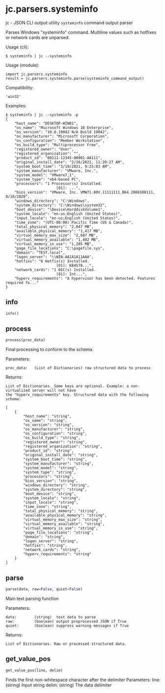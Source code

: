 
# jc.parsers.systeminfo
jc - JSON CLI output utility `systeminfo` command output parser

Parses Windows "systeminfo" command. Multiline values such as
hotfixes or network cards are unparsed.

Usage (cli):

    $ systeminfo | jc --systeminfo

Usage (module):

    import jc.parsers.systeminfo
    result = jc.parsers.systeminfo.parse(systeminfo_command_output)

Compatibility:

    'win32'

Examples:

    $ systeminfo | jc --systeminfo -p
    {
        "host_name": "DESKTOP-WIN01",
        "os_name": "Microsoft Windows 10 Enterprise",
        "os_version": "10.0.19042 N/A Build 19042",
        "os_manufacturer": "Microsoft Corporation",
        "os_configuration": "Member Workstation",
        "os_build_type": "Multiprocessor Free",
        "registered_owner": "User",
        "registered_organization": "",
        "product_id": "00111-12345-00001-AA111",
        "original_install_date": "2/16/2021, 11:20:27 AM",
        "system_boot_time": "3/19/2021, 9:25:03 AM",
        "system_manufacturer": "VMware, Inc.",
        "system_model": "VMware7,1",
        "system_type": "x64-based PC",
        "processors": "1 Processor(s) Installed.
                           [01]: ...",
        "bios_version": "VMware, Inc. VMW71.00V.11111111.B64.2008100111, 8/10/2020",
        "windows_directory": "C:\Windows",
        "system_directory": "C:\Windows\system32",
        "boot_device": "\Device\HarddiskVolume1",
        "system_locale": "en-us;English (United States)",
        "input_locale": "en-us;English (United States)",
        "time_zone": "(UTC-08:00) Pacific Time (US & Canada)",
        "total_physical_memory": "2,047 MB",
        "available_physical_memory": "1,417 MB",
        "virtual_memory_max_size": "2,687 MB",
        "virtual_memory_available": "1,482 MB",
        "virtual_memory_in_use": "1,205 MB",
        "page_file_locations": "C:\pagefile.sys",
        "domain": "TEST.local",
        "logon_server": "\\WIN-AA1A1A11AAA",
        "hotfixs": "6 Hotfix(s) Installed.
                           [01]: KB4578...",
        "network_cards": "1 NIC(s) Installed.
                           [01]: Int...",
        "hyperv_requirements": "A hypervisor has been detected. Features required fo..."
    }


## info
```python
info()
```


## process
```python
process(proc_data)
```

Final processing to conform to the schema.

Parameters:

    proc_data:   (List of Dictionaries) raw structured data to process

Returns:

    List of Dictionaries. Some keys are optional. Example: a non-virtualized server will not have
    the "hyperv_requirements" key. Structured data with the following schema:

    [
        {
            "host_name": "string",
            "os_name": "string",
            "os_version": "string",
            "os_manufacturer": "string",
            "os_configuration": "string",
            "os_build_type": "string",
            "registered_owner": "string",
            "registered_organization": "string",
            "product_id": "string",
            "original_install_date": "string",
            "system_boot_time": "string",
            "system_manufacturer": "string",
            "system_model": "string",
            "system_type": "string",
            "processors": "string",
            "bios_version": "string",
            "windows_directory": "string",
            "system_directory": "string",
            "boot_device": "string",
            "system_locale": "string",
            "input_locale": "string",
            "time_zone": "string",
            "total_physical_memory": "string",
            "available_physical_memory": "string",
            "virtual_memory_max_size": "string",
            "virtual_memory_available": "string",
            "virtual_memory_in_use": "string",
            "page_file_locations": "string",
            "domain": "string",
            "logon_server": "string",
            "hotfixs": "string",
            "network_cards": "string",
            "hyperv_requirements": "string"
        }
    ]


## parse
```python
parse(data, raw=False, quiet=False)
```

Main text parsing function

Parameters:

    data:        (string)  text data to parse
    raw:         (boolean) output preprocessed JSON if True
    quiet:       (boolean) suppress warning messages if True

Returns:

    List of Dictionaries. Raw or processed structured data.


## get_value_pos
```python
get_value_pos(line, delim)
```

Finds the first non-whitespace character after the delimiter
Parameters:
    line: (string) Input string
    delim: (string) The data delimiter

